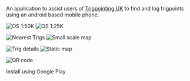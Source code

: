An application to assist users of [Trigpointing.UK](http://trigpointing.uk) to find and log trigpoints using an android based mobile phone.

![OS 1:50K](https://github.com/TrigpointingUK/trigpointinguk/wiki/images/device-2013-01-10-121148.png)
![OS 1:25K](https://github.com/TrigpointingUK/trigpointinguk/wiki/images/device-2013-01-10-120025.png)

![Nearest Trigs](https://github.com/TrigpointingUK/trigpointinguk/wiki/images/device-2013-01-10-121622.png)
![Small scale map](https://github.com/TrigpointingUK/trigpointinguk/wiki/images/device-2013-01-10-123003.png)

![Trig details](https://github.com/TrigpointingUK/trigpointinguk/wiki/images/info.png) ![Static map](https://github.com/TrigpointingUK/trigpointinguk/wiki/images/osmap.png)

![QR code](https://github.com/TrigpointingUK/trigpointinguk/wiki/images/qr_code_172.png)

Install using Google Play
